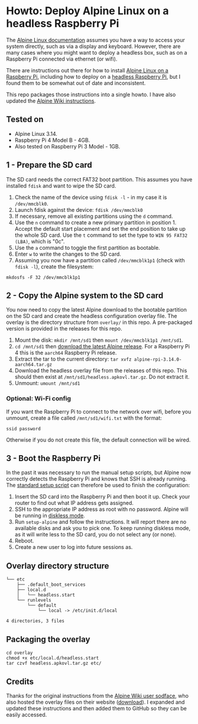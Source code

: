 # Howto: Deploy Alpine Linux on a headless Raspberry Pi

The [Alpine Linux
documentation](https://docs.alpinelinux.org/user-handbook/0.1a/Installing/setup_alpine.html)
assumes you have a way to access your system directly, such as via a display
and keyboard. However, there are many cases where you might want to deploy a
headless box, such as on a Raspberry Pi connected via ethernet (or wifi).

There are instructions out there for how to install [Alpine Linux on a
Raspberry Pi](https://wiki.alpinelinux.org/wiki/Raspberry_Pi), including how to
deploy on a [headless Raspberry
Pi](https://wiki.alpinelinux.org/wiki/Raspberry_Pi_-_Headless_Installation),
but I found them to be somewhat out of date and inconsistent. 

This repo packages those instructions into a single howto. I have also updated
the [Alpine Wiki
instructions](https://wiki.alpinelinux.org/wiki/Raspberry_Pi_-_Headless_Installation).

## Tested on

* Alpine Linux 3.14.
* Raspberry Pi 4 Model B - 4GB.
* Also tested on Raspberry Pi 3 Model - 1GB.

## 1 - Prepare the SD card

The SD card needs the correct FAT32 boot partition. This assumes you have installed `fdisk` and
want to wipe the SD card.

1. Check the name of the device using `fdisk -l` - in my case it is
   `/dev/mmcblk0`.
1. Launch fdisk against the device: `fdisk /dev/mmcblk0`
1. If necessary, remove all existing partitions using the `d` command.
1. Use the `n` command to create a new primary partition in position 1. Accept
   the default start placement and set the end position to take up the whole SD card. 
   Use the `t` command to set the type to `WIN 95 FAT32 (LBA)`, which is "0c".
1. Use the `a` command to toggle the first partition as bootable.
1. Enter `w` to write the changes to the SD card.
1. Assuming you now have a partition called `/dev/mmcblk1p1`
   (check with `fdisk -l`), create the filesystem:
```
mkdosfs -F 32 /dev/mmcblk1p1
```

## 2 - Copy the Alpine system to the SD card

You now need to copy the latest Alpine download to the bootable partition on
the SD card and create the headless configuration overlay file. The overlay is
the directory structure from `overlay/` in this repo. A pre-packaged version is
provided in the releases for this repo.

1. Mount the disk: `mkdir /mnt/sd1` then `mount /dev/mmcblk1p1 /mnt/sd1`.
2. `cd /mnt/sd1` then [download the latest Alpine
   release](https://alpinelinux.org/downloads/). For a Raspberry Pi 4 this is
   the `aarch64` Raspberry Pi release.
3. Extract the tar to the current directory: `tar xvfz
   alpine-rpi-3.14.0-aarch64.tar.gz`
4. Download the headless overlay file from the releases of this repo. This
   should then exist at `/mnt/sd1/headless.apkovl.tar.gz`. Do not extract it.
5. Unmount: `umount /mnt/sd1`

### Optional: Wi-Fi config

If you want the Raspberry Pi to connect to the network over wifi, before you
unmount, create a file called `/mnt/sd1/wifi.txt` with the format:

```
ssid password
```

Otherwise if you do not create this file, the default connection will be wired.

## 3 - Boot the Raspberry Pi

In the past it was necessary to run the manual setup scripts, but Alpine now
correctly detects the Raspberry Pi and knows that SSH is already running. The
[standard setup
script](https://docs.alpinelinux.org/user-handbook/0.1a/Installing/setup_alpine.html)
can therefore be used to finish the configuration:

1. Insert the SD card into the Raspberry Pi and then boot it up. Check your
   router to find out what IP address gets assigned.
1. SSH to the appropriate IP address as root with no password. Alpine will be
   running in [diskless
   mode](https://wiki.alpinelinux.org/wiki/Installation#Diskless_Mode).
1. Run `setup-alpine` and follow the instructions. It will report there are no
   available disks and ask you to pick one. To keep running diskless mode, as it
   will write less to the SD card, you do not select any (or none).
1. Reboot.
1. Create a new user to log into future sessions as.

## Overlay directory structure

```
└── etc
    ├── .default_boot_services
    ├── local.d
    │   └── headless.start
    └── runlevels
        └── default
            └── local -> /etc/init.d/local

4 directories, 3 files
```

## Packaging the overlay

```
cd overlay
chmod +x etc/local.d/headless.start
tar czvf headless.apkovl.tar.gz etc/
```

## Credits

Thanks for the original instructions from the [Alpine Wiki user
sodface](https://wiki.alpinelinux.org/w/index.php?title=Raspberry_Pi_-_Headless_Installation&action=history),
who also hosted the overlay files on their website
([download](http://www.sodface.com/repo/headless.apkovl.tar.gz)). I expanded
and updated these instructions and then added them to GitHub so they can be
easily accessed.
